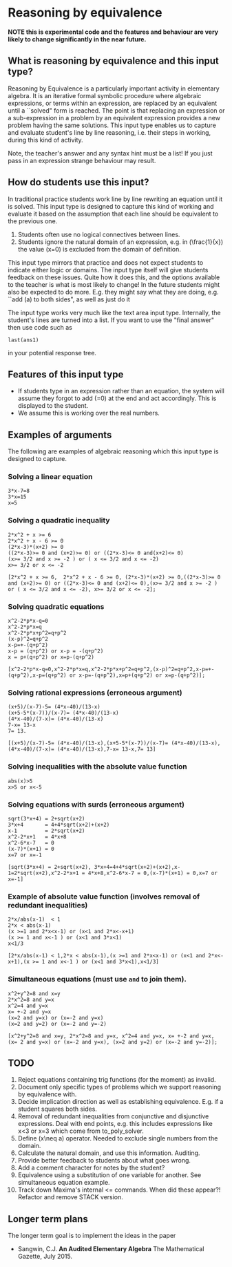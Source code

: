 ﻿# Reasoning by equivalence

__NOTE this is experimental code and the features and behaviour are very likely to change significantly in the near future.__

##  What is reasoning by equivalence and this input type?

Reasoning by Equivalence is a particularly important activity in elementary algebra.  It is an iterative formal symbolic procedure where algebraic expressions, or terms within an expression, are replaced by an equivalent until a ``solved" form is reached.
The point is that replacing an expression or a sub-expression in a problem by an equivalent expression provides a new problem having the same solutions.
This input type enables us to capture and evaluate student's line by line reasoning, i.e. their steps in working, during this kind of activity.

Note, the teacher's answer and any syntax hint must be a list!  If you just pass in an expression strange behaviour may result.

## How do students use this input?

In traditional practice students work line by line rewriting an equation until it is solved.  This input type is designed to capture this kind of working and evaluate it based on the assumption that each line should be equivalent to the previous one.

1. Students often use no logical connectives between lines.
2. Students ignore the natural domain of an expression, e.g. in \(\frac{1}{x}\) the value \(x=0\) is excluded from the domain of definition.

This input type mirrors that practice and does not expect students to indicate either logic or domains.  The input type itself will give students feedback on these issues.  Quite how it does this, and the options available to the teacher is what is most likely to change!  In the future students might also be expected to do more.  E.g. they might say what they are doing, e.g. ``add \(a\) to both sides", as well as just do it

The input type works very much like the text area input type.  Internally, the student's lines are turned into a list.  If you want to use the "final answer" then use code such as 

    last(ans1)

in your potential response tree.

## Features of this input type

* If students type in an expression rather than an equation, the system will assume they forgot to add \(=0\) at the end and act accordingly.  This is displayed to the student.
* We assume this is working over the real numbers.


## Examples of arguments

The following are examples of algebraic reasoning which this input type is designed to capture.

### Solving a linear equation

    3*x-7=8
    3*x=15
    x=5

### Solving a quadratic inequality

    2*x^2 + x >= 6 
    2*x^2 + x - 6 >= 0 
    (2*x-3)*(x+2) >= 0 
    ((2*x-3)>= 0 and (x+2)>= 0) or ((2*x-3)<= 0 and(x+2)<= 0)
    (x>= 3/2 and x >= -2 ) or ( x <= 3/2 and x <= -2) 
    x>= 3/2 or x <= -2

    [2*x^2 + x >= 6,  2*x^2 + x - 6 >= 0, (2*x-3)*(x+2) >= 0,((2*x-3)>= 0 and (x+2)>= 0) or ((2*x-3)<= 0 and (x+2)<= 0),(x>= 3/2 and x >= -2 ) or ( x <= 3/2 and x <= -2), x>= 3/2 or x <= -2];

### Solving quadratic equations

    x^2-2*p*x-q=0
    x^2-2*p*x=q
    x^2-2*p*x+p^2=q+p^2
    (x-p)^2=q+p^2
    x-p=+-(q+p^2)
    x-p = (q+p^2) or x-p = -(q+p^2)
    x = p+(q+p^2) or x=p-(q+p^2)

    [x^2-2*p*x-q=0,x^2-2*p*x=q,x^2-2*p*x+p^2=q+p^2,(x-p)^2=q+p^2,x-p=+-(q+p^2),x-p=(q+p^2) or x-p=-(q+p^2),x=p+(q+p^2) or x=p-(q+p^2)];

### Solving rational expressions (erroneous argument)

    (x+5)/(x-7)-5= (4*x-40)/(13-x)
    (x+5-5*(x-7))/(x-7)= (4*x-40)/(13-x)
    (4*x-40)/(7-x)= (4*x-40)/(13-x)
    7-x= 13-x
    7= 13.

    [(x+5)/(x-7)-5= (4*x-40)/(13-x),(x+5-5*(x-7))/(x-7)= (4*x-40)/(13-x), (4*x-40)/(7-x)= (4*x-40)/(13-x),7-x= 13-x,7= 13]

### Solving inequalities with the absolute value function

    abs(x)>5
    x>5 or x<-5

### Solving equations with surds (erroneous argument)

    sqrt(3*x+4) = 2+sqrt(x+2)
    3*x+4       = 4+4*sqrt(x+2)+(x+2)
    x-1         = 2*sqrt(x+2)
    x^2-2*x+1   = 4*x+8
    x^2-6*x-7   = 0
    (x-7)*(x+1) = 0
    x=7 or x=-1

    [sqrt(3*x+4) = 2+sqrt(x+2), 3*x+4=4+4*sqrt(x+2)+(x+2),x-1=2*sqrt(x+2),x^2-2*x+1 = 4*x+8,x^2-6*x-7 = 0,(x-7)*(x+1) = 0,x=7 or x=-1]


### Example of absolute value function (involves removal of redundant inequalities)

    2*x/abs(x-1)  < 1 
    2*x < abs(x-1)
    (x >=1 and 2*x<x-1) or (x<1 and 2*x<-x+1) 
    (x >= 1 and x<-1 ) or (x<1 and 3*x<1)
    x<1/3 

    [2*x/abs(x-1) < 1,2*x < abs(x-1),(x >=1 and 2*x<x-1) or (x<1 and 2*x<-x+1),(x >= 1 and x<-1 ) or (x<1 and 3*x<1),x<1/3]

### Simultaneous equations (must use `and` to join them).

    x^2+y^2=8 and x=y
    2*x^2=8 and y=x
    x^2=4 and y=x
    x= +-2 and y=x
    (x=2 and y=x) or (x=-2 and y=x)
    (x=2 and y=2) or (x=-2 and y=-2)

    [x^2+y^2=8 and x=y, 2*x^2=8 and y=x, x^2=4 and y=x, x= +-2 and y=x, (x= 2 and y=x) or (x=-2 and y=x), (x=2 and y=2) or (x=-2 and y=-2)];

## TODO

1. Reject equations containing trig functions (for the moment) as invalid.
2. Document only specific types of problems which we support reasoning by equivalence with.
3. Decide implication direction as well as establishing equivalence.  E.g. if a student squares both sides.
4. Removal of redundant inequalities from conjunctive and disjunctive expressions.  Deal with end points, e.g. this includes expressions like x<3 or x=3 which come from to_poly_solver.
5. Define \(x\neq a\) operator.  Needed to exclude single numbers from the domain.
6. Calculate the natural domain, and use this information.  Auditing.
7. Provide better feedback to students about what goes wrong.
8. Add a comment character for notes by the student?
9. Equivalence using a substitution of one variable for another.  See simultaneous equation example.
10. Track down Maxima's internal <= commands.  When did these appear?!  Refactor and remove STACK version.


## Longer term plans

The longer term goal is to implement the ideas in the paper 

* Sangwin, C.J. __An Audited Elementary Algebra__ The Mathematical Gazette, July 2015.
